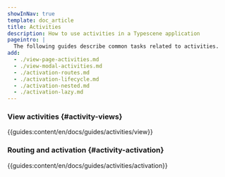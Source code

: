 ```yaml
---
showInNav: true
template: doc_article
title: Activities
description: How to use activities in a Typescene application
pageintro: |
  The following guides describe common tasks related to activities.
add:
  - ./view-page-activities.md
  - ./view-modal-activities.md
  - ./activation-routes.md
  - ./activation-lifecycle.md
  - ./activation-nested.md
  - ./activation-lazy.md
---
```


### View activities {#activity-views}

{{guides:content/en/docs/guides/activities/view}}

### Routing and activation {#activity-activation}

{{guides:content/en/docs/guides/activities/activation}}

